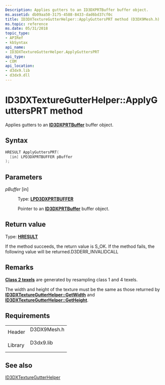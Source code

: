 ```yaml
---
Description: Applies gutters to an ID3DXPRTBuffer buffer object.
ms.assetid: db09aa50-3175-4588-8433-dad6bd37cf0c
title: ID3DXTextureGutterHelper::ApplyGuttersPRT method (D3DX9Mesh.h)
ms.topic: reference
ms.date: 05/31/2018
topic_type: 
- APIRef
- kbSyntax
api_name: 
- ID3DXTextureGutterHelper.ApplyGuttersPRT
api_type: 
- COM
api_location: 
- d3dx9.lib
- d3dx9.dll
---
```


# ID3DXTextureGutterHelper::ApplyGuttersPRT method

Applies gutters to an [**ID3DXPRTBuffer**](id3dxprtbuffer.md) buffer object.

## Syntax


```C++
HRESULT ApplyGuttersPRT(
  [in] LPD3DXPRTBUFFER pBuffer
);
```



## Parameters

<dl> <dt>

*pBuffer* \[in\]
</dt> <dd>

Type: **[**LPD3DXPRTBUFFER**](id3dxprtbuffer.md)**

Pointer to an [**ID3DXPRTBuffer**](id3dxprtbuffer.md) buffer object.

</dd> </dl>

## Return value

Type: **[**HRESULT**](https://msdn.microsoft.com/library/Bb401631(v=MSDN.10).aspx)**

If the method succeeds, the return value is S\_OK. If the method fails, the following value will be returned.D3DERR\_INVALIDCALL

## Remarks

[**Class 2 texels**](id3dxtexturegutterhelper.md) are generated by resampling class 1 and 4 texels.

The width and height of the texture must be the same as those returned by [**ID3DXTextureGutterHelper::GetWidth**](id3dxtexturegutterhelper--getwidth.md) and [**ID3DXTextureGutterHelper::GetHeight**](id3dxtexturegutterhelper--getheight.md).

## Requirements



|                    |                                                                                        |
|--------------------|----------------------------------------------------------------------------------------|
| Header<br/>  | <dl> <dt>D3DX9Mesh.h</dt> </dl> |
| Library<br/> | <dl> <dt>D3dx9.lib</dt> </dl>   |



## See also

<dl> <dt>

[ID3DXTextureGutterHelper](id3dxtexturegutterhelper.md)
</dt> </dl>

 

 





